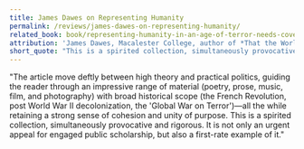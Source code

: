 ```yaml
---
title: James Dawes on Representing Humanity
permalink: /reviews/james-dawes-on-representing-humanity/
related_book: book/representing-humanity-in-an-age-of-terror-needs-cover.md
attribution: 'James Dawes, Macalester College, author of *That the World May Know*'
short_quote: "This is a spirited collection, simultaneously provocative and rigorous. It is not only an urgent appeal for engaged public scholarship, but also a first-rate example of it."
---
```

"The article move deftly between high theory and practical politics, guiding the reader through an impressive range of material (poetry, prose, music, film, and photography) with broad historical scope (the French Revolution, post World War II decolonization, the 'Global War on Terror')—all the while retaining a strong sense of cohesion and unity of purpose. This is a spirited collection, simultaneously provocative and rigorous. It is not only an urgent appeal for engaged public scholarship, but also a first-rate example of it."
